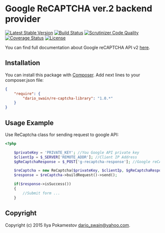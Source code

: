 Google ReCAPTCHA ver.2 backend provider
================================================

[![Latest Stable Version](https://poser.pugx.org/dario_swain/re-captcha-library/v/stable.svg)](https://packagist.org/packages/dario_swain/re-captcha-library)
[![Build Status](https://travis-ci.org/DarioSwain/ReCaptchaLibrary.svg?branch=master)](https://travis-ci.org/DarioSwain/ReCaptchaLibrary)
[![Scrutinizer Code Quality](https://scrutinizer-ci.com/g/DarioSwain/ReCaptchaLibrary/badges/quality-score.png?b=master)](https://scrutinizer-ci.com/g/DarioSwain/ReCaptchaLibrary/?branch=master)
[![Coverage Status](https://coveralls.io/repos/DarioSwain/ReCaptchaLibrary/badge.svg)](https://coveralls.io/r/DarioSwain/ReCaptchaLibrary)
[![License](https://poser.pugx.org/dario_swain/re-captcha-library/license.svg)](https://packagist.org/packages/dario_swain/re-captcha-library)

You can find full documentation about Google reCAPTCHA API v2 [here](http://developers.google.com/recaptcha/intro).

Installation
------------

You can install this package with [Composer](http://getcomposer.org/).
Add next lines to your composer.json file:

``` json
{
    "require": {
        "dario_swain/re-captcha-library": "1.0.*"
    }
}
```

Usage Example
-------------

Use ReCaptcha class for sending request to google API:

``` php
<?php

    $privateKey = 'PRIVATE_KEY'; //You Google API private key
    $clientIp = $_SERVER['REMOTE_ADDR']; //Client IP Address
    $gReCaptchaResponse = $_POST['g-recaptcha-response']; //Google reCAPTCHA response

    $reCaptcha = new ReCaptcha($privateKey, $clientIp, $gReCaptchaResponse);
	$response = $reCaptcha->buildRequest()->send();

	if($response->isSuccess())
    {
        //Submit form ...
    }

```

Copyright
---------

Copyright (c) 2015 Ilya Pokamestov <dario_swain@yahoo.com>.